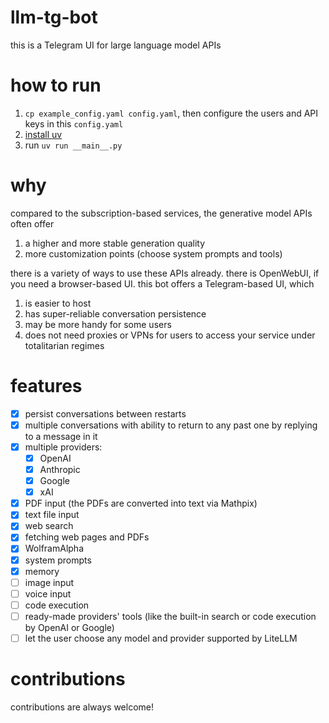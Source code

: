 # llm-tg-bot

this is a Telegram UI for large language model APIs

# how to run

1. `cp example_config.yaml config.yaml`, then configure the users and API keys in this `config.yaml`
2. [install uv](https://docs.astral.sh/uv/)
3. run `uv run __main__.py`

# why

compared to the subscription-based services, the generative model APIs often offer
1. a higher and more stable generation quality
2. more customization points (choose system prompts and tools)

there is a variety of ways to use these APIs already. there is OpenWebUI, if you need a
browser-based UI. this bot offers a Telegram-based UI, which
1. is easier to host
2. has super-reliable conversation persistence
3. may be more handy for some users
4. does not need proxies or VPNs for users to access your service under totalitarian regimes

# features

- [x] persist conversations between restarts
- [x] multiple conversations with ability to return to any past one by replying to a message in it
- [x] multiple providers:
    - [x] OpenAI
    - [x] Anthropic
    - [x] Google
    - [x] xAI
- [x] PDF input (the PDFs are converted into text via Mathpix)
- [x] text file input
- [x] web search
- [x] fetching web pages and PDFs
- [x] WolframAlpha
- [x] system prompts
- [x] memory
- [ ] image input
- [ ] voice input
- [ ] code execution
- [ ] ready-made providers' tools (like the built-in search or code execution by OpenAI or Google)
- [ ] let the user choose any model and provider supported by LiteLLM

# contributions

contributions are always welcome!
